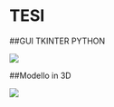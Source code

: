 # TESI

##GUI TKINTER PYTHON

<img src="./foto/programma.bmp">


##Modello in 3D

<img src="./foto/1670935690561.bmp">
